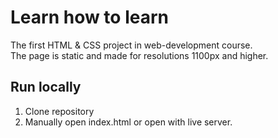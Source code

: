 # **Learn how to learn**

The first HTML & CSS project in web-development course.<br>
The page is static and made for resolutions 1100px and higher.

## Run locally
1. Clone repository
2. Manually open index.html or open with live server.
